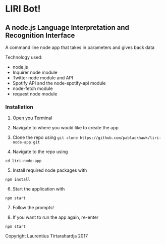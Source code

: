 # LIRI Bot!

## A node.js Language Interpretation and Recognition Interface

A command line node app that takes in parameters and gives back data

Technology used:

* node.js
* Inquirer node module
* Twitter node module and API
* Spotify API and the node-spotify-api module
* node-fetch module
* request node module

### Installation

1. Open you Terminal

2. Navigate to where you would like to create the app

3. Clone the repo using `git clone https://github.com/pablackhawk/liri-node-app.git`

4. Navigate to the repo using

`cd liri-node-app`

5. Install required node packages with

`npm install`

6. Start the application with

`npm start`

7. Follow the prompts!

8. If you want to run the app again, re-enter

`npm start`

Copyright Laurentius Tirtarahardja 2017
